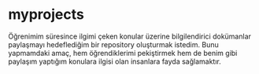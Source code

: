 # myprojects
Öğrenimim süresince ilgimi çeken konular üzerine bilgilendirici dokümanlar paylaşmayı hedeflediğim bir repository oluşturmak istedim. Bunu yapmamdaki amaç, hem öğrendiklerimi
pekiştirmek hem de benim gibi paylaşım yaptığım konulara ilgisi olan insanlara fayda sağlamaktır.

